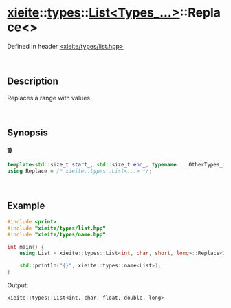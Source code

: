 # [xieite](../../../../../xieite.md)\:\:[types](../../../../../types.md)\:\:[List<Types_...>](../../../list.md)\:\:Replace\<\>
Defined in header [<xieite/types/list.hpp>](../../../../../../include/xieite/types/list.hpp)

&nbsp;

## Description
Replaces a range with values.

&nbsp;

## Synopsis
#### 1)
```cpp
template<std::size_t start_, std::size_t end_, typename... OtherTypes_>
using Replace = /* xieite::types::List<...> */;
```

&nbsp;

## Example
```cpp
#include <print>
#include "xieite/types/list.hpp"
#include "xieite/types/name.hpp"

int main() {
    using List = xieite::types::List<int, char, short, long>::Replace<2, 1, float, double>;

    std::println("{}", xieite::types::name<List>);
}
```
Output:
```
xieite::types::List<int, char, float, double, long>
```
